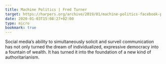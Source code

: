 ```yaml
---
title: Machine Politics | Fred Turner
target: https://harpers.org/archive/2019/01/machine-politics-facebook-political-polarization/
date: 2020-01-03T15:08:27+02:00
type: micro
bookmark: true
---
```

Social media’s ability to simultaneously solicit and surveil communication has not only turned the dream of individualized, expressive democracy into a fountain of wealth. It has turned it into the foundation of a new kind of authoritarianism.
